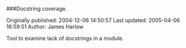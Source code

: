 ###Docstring coverage.

Originally published: 2004-12-06 14:50:57
Last updated: 2005-04-06 16:59:51
Author: James Harlow

Tool to examine lack of docstrings in a module.